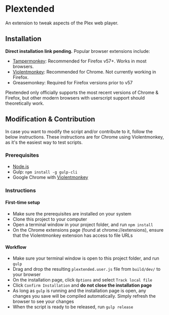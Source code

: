 # Plextended

An extension to tweak aspects of the Plex web player.

## Installation

**Direct installation link pending.** Popular browser extensions include:
- [Tampermonkey](https://tampermonkey.net/): Recommended for Firefox v57+. Works in most browsers.
- [Violentmonkey](https://violentmonkey.github.io/get-it/): Recommended for Chrome. Not currently working in Firefox.
- Greasemonkey: Required for Firefox versions prior to v57

Plextended only officially supports the most recent versions of Chrome & Firefox, but other modern browsers with userscript support should theoretically work.

## Modification & Contribution

In case you want to modify the script and/or contribute to it, follow the below instructions. These instructions are for Chrome using Violentmonkey, as it's the easiest way to test scripts.

### Prerequisites

- [Node.js](https://nodejs.org/en/download/)
- Gulp: `npm install -g gulp-cli`
- Google Chrome with [Violentmonkey](https://violentmonkey.github.io/get-it/)

### Instructions

#### First-time setup
- Make sure the prerequisites are installed on your system
- Clone this project to your computer
- Open a terminal window in your project folder, and run `npm install`
- On the Chrome extensions page (found at chrome://extensions), ensure that the Violentmonkey extension has access to file URLs

#### Workflow
- Make sure your terminal window is open to this project folder, and run `gulp`
- Drag and drop the resulting `plextended.user.js` file from `build/dev/` to your browser
- On the installation page, click `Options` and select `Track local file`
- Click `Confirm Installation` and **do not close the installation page**
- As long as `gulp` is running and the installation page is open, any changes you save will be compiled automatically. Simply refresh the browser to see your changes
- When the script is ready to be released, run `gulp release`
